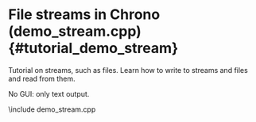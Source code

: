 File streams in Chrono (demo_stream.cpp) {#tutorial_demo_stream}
==========================


Tutorial on streams, such as files. Learn how to 
write to streams and files and read from them.


No GUI: only text output. 



\include demo_stream.cpp

